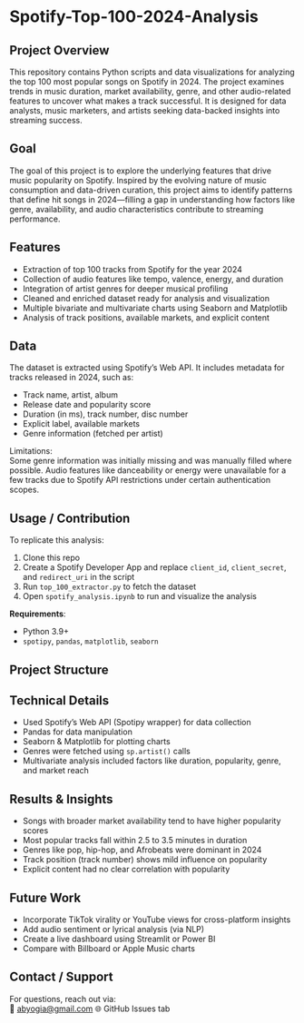 # Spotify-Top-100-2024-Analysis

## Project Overview  
This repository contains Python scripts and data visualizations for analyzing the top 100 most popular songs on Spotify in 2024. The project examines trends in music duration, market availability, genre, and other audio-related features to uncover what makes a track successful. It is designed for data analysts, music marketers, and artists seeking data-backed insights into streaming success.

## Goal  
The goal of this project is to explore the underlying features that drive music popularity on Spotify. Inspired by the evolving nature of music consumption and data-driven curation, this project aims to identify patterns that define hit songs in 2024—filling a gap in understanding how factors like genre, availability, and audio characteristics contribute to streaming performance.

## Features  
- Extraction of top 100 tracks from Spotify for the year 2024  
- Collection of audio features like tempo, valence, energy, and duration  
- Integration of artist genres for deeper musical profiling  
- Cleaned and enriched dataset ready for analysis and visualization  
- Multiple bivariate and multivariate charts using Seaborn and Matplotlib  
- Analysis of track positions, available markets, and explicit content  

## Data  
The dataset is extracted using Spotify’s Web API. It includes metadata for tracks released in 2024, such as:  
- Track name, artist, album  
- Release date and popularity score  
- Duration (in ms), track number, disc number  
- Explicit label, available markets  
- Genre information (fetched per artist)

Limitations:  
Some genre information was initially missing and was manually filled where possible. Audio features like danceability or energy were unavailable for a few tracks due to Spotify API restrictions under certain authentication scopes.

## Usage / Contribution  
To replicate this analysis:  
1. Clone this repo  
2. Create a Spotify Developer App and replace `client_id`, `client_secret`, and `redirect_uri` in the script  
3. Run `top_100_extractor.py` to fetch the dataset  
4. Open `spotify_analysis.ipynb` to run and visualize the analysis  

**Requirements**:  
- Python 3.9+  
- `spotipy`, `pandas`, `matplotlib`, `seaborn`

## Project Structure  

## Technical Details  
- Used Spotify’s Web API (Spotipy wrapper) for data collection  
- Pandas for data manipulation  
- Seaborn & Matplotlib for plotting charts  
- Genres were fetched using `sp.artist()` calls  
- Multivariate analysis included factors like duration, popularity, genre, and market reach

## Results & Insights  
- Songs with broader market availability tend to have higher popularity scores  
- Most popular tracks fall within 2.5 to 3.5 minutes in duration  
- Genres like pop, hip-hop, and Afrobeats were dominant in 2024  
- Track position (track number) shows mild influence on popularity  
- Explicit content had no clear correlation with popularity

## Future Work  
- Incorporate TikTok virality or YouTube views for cross-platform insights  
- Add audio sentiment or lyrical analysis (via NLP)  
- Create a live dashboard using Streamlit or Power BI  
- Compare with Billboard or Apple Music charts

## Contact / Support  
For questions, reach out via:  
📧 abyogia@gmail.com
🌐 GitHub Issues tab  
